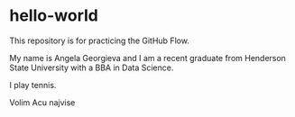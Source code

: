 # hello-world
This repository is for practicing the GitHub Flow.

My name is Angela Georgieva and I am a recent graduate from Henderson State University with a BBA in Data Science.

I play tennis.

Volim Acu najvise
